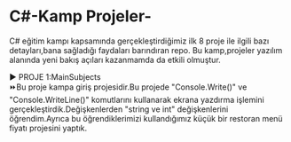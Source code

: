 # C#-Kamp Projeler-

C# eğitim kampı kapsamında gerçekleştirdiğimiz ilk 8 proje ile ilgili bazı detayları,bana sağladığı faydaları barındıran repo.
Bu kamp,projeler yazılım alanında yeni bakış açıları kazanmamda da etkili olmuştur.


:arrow_forward: PROJE 1:MainSubjects                                                        
  :fast_forward:Bu proje kampa giriş projesidir.Bu projede "Console.Write()" ve "Console.WriteLine()" komutlarını kullanarak ekrana yazdırma işlemini gerçekleştirdik.Değişkenlerden "string ve int" değişkenlerini öğrendim.Ayrıca bu öğrendiklerimizi kullandığımız küçük bir restoran menü fiyatı projesini yaptık.
